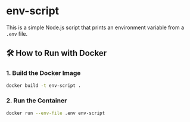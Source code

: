 # env-script

This is a simple Node.js script that prints an environment variable from a `.env` file.

## 🛠️ How to Run with Docker

### 1. Build the Docker Image

```bash
docker build -t env-script .
```

### 2. Run the Container

```bash
docker run --env-file .env env-script
```
